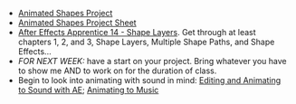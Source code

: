- [Animated Shapes Project](/projects/2013-10-02-animated-shapes)
- [Animated Shapes Project Sheet]({{urls.media}}/projects/animatedshapessheet.pdf)
- [After Effects Apprentice 14 - Shape Layers](http://www.lynda.com/After-Effects-CS5-tutorials/After-Effects-Apprentice-14-Shape-Layers/79643-2.html). Get through at least chapters 1, 2, and 3, Shape Layers, Multiple Shape Paths, and Shape Effects...
- _FOR NEXT WEEK:_ have a start on your project. Bring whatever you have to show me AND to work on for the duration of class.
- Begin to look into animating with sound in mind: [Editing and Animating to Sound with AE](http://www.lynda.com/After-Effects-tutorials/Editing-Animating-Sound-Adobe-After-Effects/124094-2.html); [Animating to Music](http://www.lynda.com/After-Effects-tutorials/Mograph-Techniques-Animating-Music/114890-2.html)
